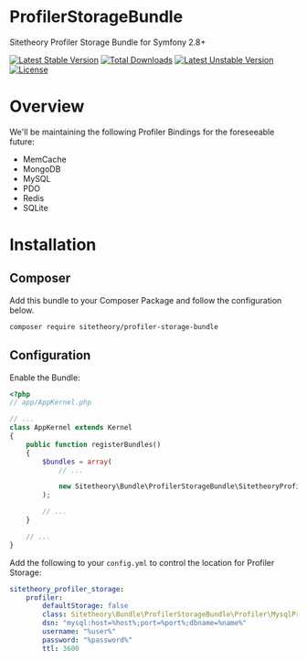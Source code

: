 # ProfilerStorageBundle
Sitetheory Profiler Storage Bundle for Symfony 2.8+

[![Latest Stable Version](https://poser.pugx.org/sitetheory/profiler-storage-bundle/version)](https://packagist.org/packages/sitetheory/profiler-storage-bundle)
[![Total Downloads](https://poser.pugx.org/sitetheory/profiler-storage-bundle/downloads)](https://packagist.org/packages/sitetheory/profiler-storage-bundle)
[![Latest Unstable Version](https://poser.pugx.org/sitetheory/profiler-storage-bundle/v/unstable)](//packagist.org/packages/sitetheory/profiler-storage-bundle)
[![License](https://poser.pugx.org/sitetheory/profiler-storage-bundle/license)](https://packagist.org/packages/sitetheory/profiler-storage-bundle)

# Overview
We'll be maintaining the following Profiler Bindings for the foreseeable future:

- MemCache
- MongoDB
- MySQL
- PDO
- Redis
- SQLite

# Installation

## Composer
Add this bundle to your Composer Package and follow the configuration below.

```bash
composer require sitetheory/profiler-storage-bundle
```

## Configuration
Enable the Bundle:

```php
<?php
// app/AppKernel.php

// ...
class AppKernel extends Kernel
{
    public function registerBundles()
    {
        $bundles = array(
            // ...

            new Sitetheory\Bundle\ProfilerStorageBundle\SitetheoryProfilerStorageBundle()
        );

        // ...
    }

    // ...
}
```

Add the following to your `config.yml` to control the location for Profiler Storage:

```yaml
sitetheory_profiler_storage:
    profiler:
        defaultStorage: false
        class: Sitetheory\Bundle\ProfilerStorageBundle\Profiler\MysqlProfilerStorage
        dsn: "mysql:host=%host%;port=%port%;dbname=%name%"
        username: "%user%"
        password: "%password%"
        ttl: 3600
```